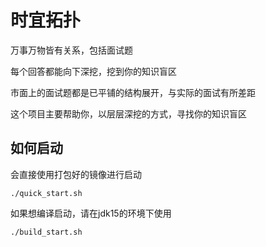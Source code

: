 # 时宜拓扑

万事万物皆有关系，包括面试题

每个回答都能向下深挖，挖到你的知识盲区

市面上的面试题都是已平铺的结构展开，与实际的面试有所差距

这个项目主要帮助你，以层层深挖的方式，寻找你的知识盲区


## 如何启动
会直接使用打包好的镜像进行启动
~~~
./quick_start.sh
~~~

如果想编译启动，请在jdk15的环境下使用
```shell
./build_start.sh
```